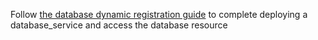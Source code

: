 Follow [the database dynamic registration guide](../../../enroll-resources/database-access/guides/dynamic-registration.mdx)
to complete deploying a database_service and access the database resource
